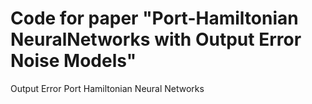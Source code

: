 # Code for paper "Port-Hamiltonian NeuralNetworks with Output Error Noise Models"
Output Error Port Hamiltonian Neural Networks 
